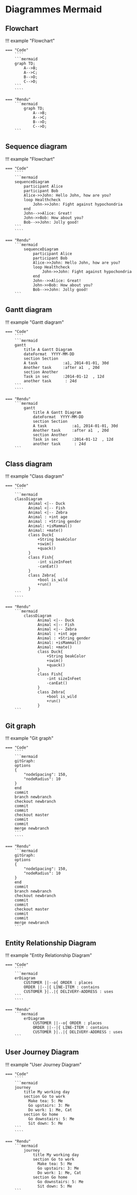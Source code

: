 # Diagrammes Mermaid

## Flowchart

!!! example "Flowchart"

    === "Code"
        ````
        ```mermaid
        graph TD;
            A-->B;
            A-->C;
            B-->D;
            C-->D;
        ```
        ````

    === "Rendu"
        ```mermaid
            graph TD;
                A-->B;
                A-->C;
                B-->D;
                C-->D;
        ```


## Sequence diagram


!!! example "Flowchart"

    === "Code"
        ````
        ```mermaid
        sequenceDiagram
            participant Alice
            participant Bob
            Alice->>John: Hello John, how are you?
            loop Healthcheck
                John->>John: Fight against hypochondria
            end
            John-->>Alice: Great!
            John->>Bob: How about you?
            Bob-->>John: Jolly good!
        ```
        ````

    === "Rendu"
        ```mermaid
            sequenceDiagram
                participant Alice
                participant Bob
                Alice->>John: Hello John, how are you?
                loop Healthcheck
                    John->>John: Fight against hypochondria
                end
                John-->>Alice: Great!
                John->>Bob: How about you?
                Bob-->>John: Jolly good!
        ```


## Gantt diagram

!!! example "Gantt diagram"

    === "Code"
        ````
        ```mermaid
        gantt
            title A Gantt Diagram
            dateFormat  YYYY-MM-DD
            section Section
            A task           :a1, 2014-01-01, 30d
            Another task     :after a1  , 20d
            section Another
            Task in sec      :2014-01-12  , 12d
            another task      : 24d
        ```
        ````

    === "Rendu"
        ```mermaid
            gantt
                title A Gantt Diagram
                dateFormat  YYYY-MM-DD
                section Section
                A task           :a1, 2014-01-01, 30d
                Another task     :after a1  , 20d
                section Another
                Task in sec      :2014-01-12  , 12d
                another task      : 24d
        ```

## Class diagram

!!! example "Class diagram"

    === "Code"
        ````
        ```mermaid
        classDiagram
              Animal <|-- Duck
              Animal <|-- Fish
              Animal <|-- Zebra
              Animal : +int age
              Animal : +String gender
              Animal: +isMammal()
              Animal: +mate()
              class Duck{
                  +String beakColor
                  +swim()
                  +quack()
              }
              class Fish{
                  -int sizeInFeet
                  -canEat()
              }
              class Zebra{
                  +bool is_wild
                  +run()
              }
        ```
        ````

    === "Rendu"
        ```mermaid
            classDiagram
                  Animal <|-- Duck
                  Animal <|-- Fish
                  Animal <|-- Zebra
                  Animal : +int age
                  Animal : +String gender
                  Animal: +isMammal()
                  Animal: +mate()
                  class Duck{
                      +String beakColor
                      +swim()
                      +quack()
                  }
                  class Fish{
                      -int sizeInFeet
                      -canEat()
                  }
                  class Zebra{
                      +bool is_wild
                      +run()
                  }
        ```


## Git graph

!!! example "Git graph"

    === "Code"
        ````
        ```mermaid
        gitGraph:
        options
        {
            "nodeSpacing": 150,
            "nodeRadius": 10
        }
        end
        commit
        branch newbranch
        checkout newbranch
        commit
        commit
        checkout master
        commit
        commit
        merge newbranch
        ```
        ````

    === "Rendu"
        ```mermaid
        gitGraph:
        options
        {
            "nodeSpacing": 150,
            "nodeRadius": 10
        }
        end
        commit
        branch newbranch
        checkout newbranch
        commit
        commit
        checkout master
        commit
        commit
        merge newbranch
        ```


## Entity Relationship Diagram

!!! example "Entity Relationship Diagram"

    === "Code"
        ````
        ```mermaid
        erDiagram
            CUSTOMER ||--o{ ORDER : places
            ORDER ||--|{ LINE-ITEM : contains
            CUSTOMER }|..|{ DELIVERY-ADDRESS : uses
        ```
        ````

    === "Rendu"
        ```mermaid
            erDiagram
                CUSTOMER ||--o{ ORDER : places
                ORDER ||--|{ LINE-ITEM : contains
                CUSTOMER }|..|{ DELIVERY-ADDRESS : uses
        ```


## User Journey Diagram

!!! example "User Journey Diagram"

    === "Code"
        ````
        ```mermaid
        journey
            title My working day
            section Go to work
              Make tea: 5: Me
              Go upstairs: 3: Me
              Do work: 1: Me, Cat
            section Go home
              Go downstairs: 5: Me
              Sit down: 5: Me
        ```
        ````

    === "Rendu"
        ```mermaid
            journey
                title My working day
                section Go to work
                  Make tea: 5: Me
                  Go upstairs: 3: Me
                  Do work: 1: Me, Cat
                section Go home
                  Go downstairs: 5: Me
                  Sit down: 5: Me
        ```
